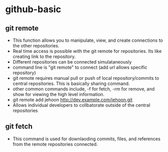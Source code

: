 # [](#header-1)github-basic

## [](#header-2)git remote
  * This function allows you to manipulate, view, and create connections to the other repositories. 
  * Real time access is possible with the git remote for repositories. Its like creating link to the repository. 
  * Different repositories can be connected simulataneously
  * command line is "git remote" to connect (add url allows specific repository)
  * git remote requires manual pull or push of local repository/commits to central repositories. This is basically sharing command.
  * other common commands include, -f for fetch, -rm for remove, and show <NAME> for viewing the high level information. 
  * git remote add jehoon http://dev.example.com/jehoon.git
  * Allows individual developers to collbatorate outside of the central repositories

## [](#header-2)git fetch
  * This command is used for downlaoding commits, files, and references from the remote repositories connected. 
